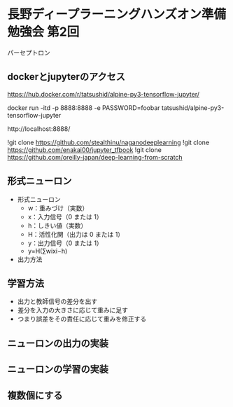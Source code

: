 # 長野ディープラーニングハンズオン準備勉強会 第2回

パーセプトロン

## dockerとjupyterのアクセス

https://hub.docker.com/r/tatsushid/alpine-py3-tensorflow-jupyter/

docker run -itd -p 8888:8888 -e PASSWORD=foobar tatsushid/alpine-py3-tensorflow-jupyter

http://localhost:8888/

!git clone https://github.com/stealthinu/naganodeeplearning
!git clone https://github.com/enakai00/jupyter_tfbook
!git clone https://github.com/oreilly-japan/deep-learning-from-scratch

## 形式ニューロン
- 形式ニューロン
    - w：重みづけ（実数）
    - x：入力信号（0 または 1）
    - h：しきい値（実数）
    - H：活性化関（出力は 0 または 1）
    - y：出力信号（0 または 1）
    - y=H(∑wixi−h)
- 出力方法

## 学習方法
- 出力と教師信号の差分を出す
- 差分を入力の大きさに応じて重みに足す
- つまり誤差をその責任に応じて重みを修正する

## ニューロンの出力の実装

## ニューロンの学習の実装

## 複数個にする

